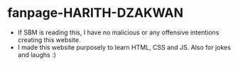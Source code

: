# fanpage-HARITH-DZAKWAN
- If SBM is reading this, I have no malicious or any offensive intentions creating this website.
- I made this website purposely to learn HTML, CSS and JS. Also for jokes and laughs :)
